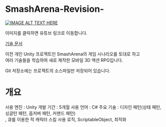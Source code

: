 SmashArena-Revision-
=============
[![IMAGE ALT TEXT HERE](https://img.youtube.com/vi/bEnb-OvsjEM/0.jpg)](https://www.youtube.com/watch?v=bEnb-OvsjEM)

이미지를 클릭하면 유튜브 링크로 이동합니다.

[기술 문서](https://drive.google.com/file/d/1rJW89W4Xiqu622FuK-LKV5HR8mIEWRBe/view?usp=sharing)

이전 개인 Unity 프로젝트인 SmashArena의 게임 시나리오를 토대로 하고  
여러 기술들을 학습하여 새로 제작한 모바일 3D 액션 RPG입니다.

Git 저장소에는 프로젝트의 소스파일만 저장되어 있습니다.

개요
=============
사용 엔진 : Unity
개발 기간 : 5개월
사용 언어 : C#
주요 기술 : 디자인 패턴(상태 패턴, 싱글턴 패턴, 옵저버 패턴, 커맨드 패턴)  
                  , 큐를 이용한 적 캐릭터 스킬 사용 로직, ScriptableObject, 최적화
